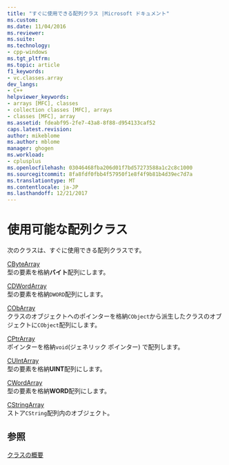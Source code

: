 ```yaml
---
title: "すぐに使用できる配列クラス |Microsoft ドキュメント"
ms.custom: 
ms.date: 11/04/2016
ms.reviewer: 
ms.suite: 
ms.technology:
- cpp-windows
ms.tgt_pltfrm: 
ms.topic: article
f1_keywords:
- vc.classes.array
dev_langs:
- C++
helpviewer_keywords:
- arrays [MFC], classes
- collection classes [MFC], arrays
- classes [MFC], array
ms.assetid: fdeabf95-2fe7-43a8-8f88-d954133caf52
caps.latest.revision: 
author: mikeblome
ms.author: mblome
manager: ghogen
ms.workload:
- cplusplus
ms.openlocfilehash: 03046468fba206d01f7bd57273588a1c2c8c1000
ms.sourcegitcommit: 8fa8fdf0fbb4f57950f1e8f4f9b81b4d39ec7d7a
ms.translationtype: MT
ms.contentlocale: ja-JP
ms.lasthandoff: 12/21/2017
---
```

# <a name="ready-to-use-array-classes"></a>使用可能な配列クラス
次のクラスは、すぐに使用できる配列クラスです。  
  
 [CByteArray](../mfc/reference/cbytearray-class.md)  
 型の要素を格納**バイト**配列にします。  
  
 [CDWordArray](../mfc/reference/cdwordarray-class.md)  
 型の要素を格納`DWORD`配列にします。  
  
 [CObArray](../mfc/reference/cobarray-class.md)  
 クラスのオブジェクトへのポインターを格納`CObject`から派生したクラスのオブジェクトに`CObject`配列にします。  
  
 [CPtrArray](../mfc/reference/cptrarray-class.md)  
 ポインターを格納`void`(ジェネリック ポインター) で配列します。  
  
 [CUIntArray](../mfc/reference/cuintarray-class.md)  
 型の要素を格納**UINT**配列にします。  
  
 [CWordArray](../mfc/reference/cwordarray-class.md)  
 型の要素を格納**WORD**配列にします。  
  
 [CStringArray](../mfc/reference/cstringarray-class.md)  
 ストア`CString`配列内のオブジェクト。  
  
## <a name="see-also"></a>参照  
 [クラスの概要](../mfc/class-library-overview.md)


